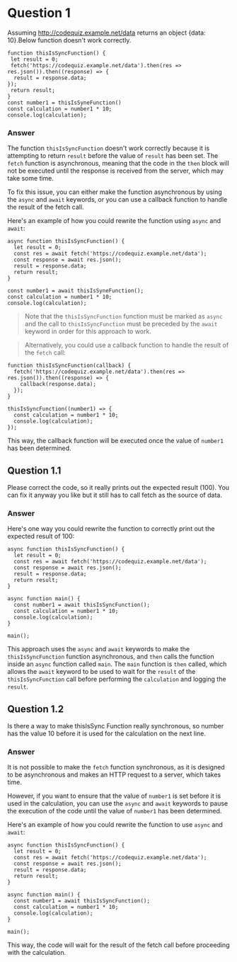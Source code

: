 # Question 1
Assuming http://codequiz.example.net/data returns an object {data: 10}.Below function doesn't work correctly.
```js,
function thisIsSyncFunction() {
 let result = 0;
 fetch('https://codequiz.example.net/data').then(res => res.json()).then((response) => {
  result = response.data;
});
 return result;
}
const number1 = thisIsSyneFunction()
const calculation = number1 * 10;
console.log(calculation);
```

### Answer 
The function ``thisIsSyncFunction`` doesn't work correctly because it is attempting to return ``result`` before the value of ``result`` has been set. The ``fetch`` function is asynchronous, meaning that the code in the ``then`` block will not be executed until the response is received from the server, which may take some time.

To fix this issue, you can either make the function asynchronous by using the ``async`` and ``await`` keywords, or you can use a callback function to handle the result of the fetch call.

Here's an example of how you could rewrite the function using ``async`` and ``await``:

```js,
async function thisIsSyncFunction() {
  let result = 0;
  const res = await fetch('https://codequiz.example.net/data');
  const response = await res.json();
  result = response.data;
  return result;
}

const number1 = await thisIsSyneFunction();
const calculation = number1 * 10;
console.log(calculation);
```

> Note that the ``thisIsSyncFunction`` function must be marked as ``async`` and the call to ``thisIsSyncFunction`` must be preceded by the ``await`` keyword in order for this approach to work.

> Alternatively, you could use a callback function to handle the result of the ``fetch`` call:

```js,
function thisIsSyncFunction(callback) {
  fetch('https://codequiz.example.net/data').then(res => res.json()).then((response) => {
    callback(response.data);
  });
}

thisIsSyncFunction((number1) => {
  const calculation = number1 * 10;
  console.log(calculation);
});
```
This way, the callback function will be executed once the value of ``number1`` has been determined.

## Question 1.1
Please correct the code, so it really prints out the expected result (100). You can fix it anyway you like but it still has to call fetch as the source of data.

### Answer 
Here's one way you could rewrite the function to correctly print out the expected result of 100:
```js,
async function thisIsSyncFunction() {
  let result = 0;
  const res = await fetch('https://codequiz.example.net/data');
  const response = await res.json();
  result = response.data;
  return result;
}

async function main() {
  const number1 = await thisIsSyncFunction();
  const calculation = number1 * 10;
  console.log(calculation);
}

main();
```
This approach uses the ``async`` and ``await`` keywords to make the ``thisIsSyncFunction`` function asynchronous, and ``then`` calls the function inside an ``async`` function called ``main``. The ``main`` function is ``then`` called, which allows the ``await`` keyword to be used to wait for the ``result`` of the ``thisIsSyncFunction`` call before performing the ``calculation`` and logging the ``result``.

## Question 1.2
Is there a way to make thisIsSync Function really synchronous, so number has the value 10 before it is used for the calculation on the next line.

### Answer 
It is not possible to make the ``fetch`` function synchronous, as it is designed to be asynchronous and makes an HTTP request to a server, which takes time.

However, if you want to ensure that the value of ``number1`` is set before it is used in the calculation, you can use the ``async`` and ``await`` keywords to pause the execution of the code until the value of ``number1`` has been determined.

Here's an example of how you could rewrite the function to use ``async`` and ``await``:
```js,
async function thisIsSyncFunction() {
  let result = 0;
  const res = await fetch('https://codequiz.example.net/data');
  const response = await res.json();
  result = response.data;
  return result;
}

async function main() {
  const number1 = await thisIsSyncFunction();
  const calculation = number1 * 10;
  console.log(calculation);
}

main();
```
This way, the code will wait for the result of the fetch call before proceeding with the calculation.
